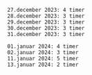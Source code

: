     
    27.december 2023: 4 timer
    28.december 2023: 3 timer
    29.december 2023: 3 timer
    30.december 2023: 3 timer
    31.december 2023: 3 timer
    
    01.januar 2024: 4 timer
    02.januar 2024: 3 timer
    11.januar 2024: 5 timer
    13.januar 2024: 2 timer